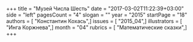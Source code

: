 +++
title = "Музей Числа Шесть"
date = "2017-03-02T11:22:39+03:00"
side = "left"
pagesCount = "4"
slogan = ""
year = "2015"
startPage = "18"
authors = [ "Константин Кохась",]
issues = [ "2015_04",]
illustrators = [ "Инга Коржнева",]
month = "04"
rubrics = [ "Математические сказки",]
+++
